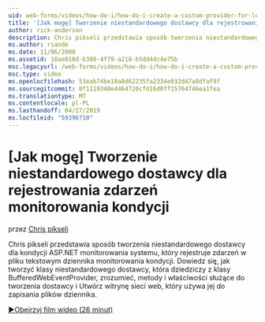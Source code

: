 ```yaml
---
uid: web-forms/videos/how-do-i/how-do-i-create-a-custom-provider-for-logging-health-monitoring-events
title: '[Jak mogę] Tworzenie niestandardowego dostawcy dla rejestrowania zdarzeń monitorowania kondycji | Dokumentacja firmy Microsoft'
author: rick-anderson
description: Chris pikseli przedstawia sposób tworzenia niestandardowego dostawcy dla kondycji ASP.NET monitorowania systemu, który rejestruje zdarzeń w pliku tekstowym dziennika monitorowania kondycji. Le...
ms.author: riande
ms.date: 11/06/2008
ms.assetid: 18ae018d-b388-4f79-a218-b5dd4dc4e75b
msc.legacyurl: /web-forms/videos/how-do-i/how-do-i-create-a-custom-provider-for-logging-health-monitoring-events
msc.type: video
ms.openlocfilehash: 53eab74be18a8d62235fa2334e032d47a8dfaf9f
ms.sourcegitcommit: 0f1119340e4464720cfd16d0ff15764746ea1fea
ms.translationtype: MT
ms.contentlocale: pl-PL
ms.lasthandoff: 04/17/2019
ms.locfileid: "59396710"
---
```

# <a name="how-do-i-create-a-custom-provider-for-logging-health-monitoring-events"></a>[Jak mogę] Tworzenie niestandardowego dostawcy dla rejestrowania zdarzeń monitorowania kondycji

przez [Chris pikseli](https://twitter.com/chrispels)

Chris pikseli przedstawia sposób tworzenia niestandardowego dostawcy dla kondycji ASP.NET monitorowania systemu, który rejestruje zdarzeń w pliku tekstowym dziennika monitorowania kondycji. Dowiedz się, jak tworzyć klasy niestandardowego dostawcy, która dziedziczy z klasy BufferedWebEventProvider, zrozumieć, metody i właściwości służące do tworzenia dostawcy i Utwórz witrynę sieci web, który używa jej do zapisania plików dziennika.

[&#9654;Obejrzyj film wideo (26 minut)](https://channel9.msdn.com/Blogs/ASP-NET-Site-Videos/how-do-i-create-a-custom-provider-for-logging-health-monitoring-events)
